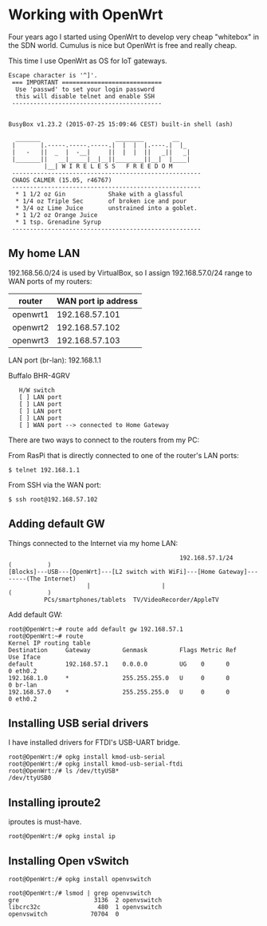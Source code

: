 # Working with OpenWrt

Four years ago I started using OpenWrt to develop very cheap "whitebox" in the SDN world. Cumulus is nice but OpenWrt is free and really cheap.

This time I use OpenWrt as OS for IoT gateways.

```
Escape character is '^]'.
 === IMPORTANT ============================
  Use 'passwd' to set your login password
  this will disable telnet and enable SSH
 ------------------------------------------


BusyBox v1.23.2 (2015-07-25 15:09:46 CEST) built-in shell (ash)

  _______                     ________        __
 |       |.-----.-----.-----.|  |  |  |.----.|  |_
 |   -   ||  _  |  -__|     ||  |  |  ||   _||   _|
 |_______||   __|_____|__|__||________||__|  |____|
          |__| W I R E L E S S   F R E E D O M
 -----------------------------------------------------
 CHAOS CALMER (15.05, r46767)
 -----------------------------------------------------
  * 1 1/2 oz Gin            Shake with a glassful
  * 1/4 oz Triple Sec       of broken ice and pour
  * 3/4 oz Lime Juice       unstrained into a goblet.
  * 1 1/2 oz Orange Juice
  * 1 tsp. Grenadine Syrup
 -----------------------------------------------------
```

## My home LAN

192.168.56.0/24 is used by VirtualBox, so I assign 192.168.57.0/24 range to WAN ports of my routers:

|router  |WAN port ip address|
|--------|-------------------|
|openwrt1|192.168.57.101|
|openwrt2|192.168.57.102|
|openwrt3|192.168.57.103|

LAN port (br-lan): 192.168.1.1

Buffalo BHR-4GRV
```
   H/W switch
   [ ] LAN port
   [ ] LAN port
   [ ] LAN port
   [ ] LAN port
   [ ] WAN port --> connected to Home Gateway
```

There are two ways to connect to the routers from my PC:

From RasPi that is directly connected to one of the router's LAN ports:
```
$ telnet 192.168.1.1
```

From SSH via the WAN port:
```
$ ssh root@192.168.57.102
```

## Adding default GW

Things connected to the Internet via my home LAN:
```
                                                192.168.57.1/24             (          )
[Blocks]---USB---[OpenWrt]---[L2 switch with WiFi]---[Home Gateway]--------(The Internet)
                      |                    |                                (          )
          PCs/smartphones/tablets  TV/VideoRecorder/AppleTV
```

Add default GW:
```
root@OpenWrt:~# route add default gw 192.168.57.1
root@OpenWrt:~# route
Kernel IP routing table
Destination     Gateway         Genmask         Flags Metric Ref    Use Iface
default         192.168.57.1    0.0.0.0         UG    0      0        0 eth0.2
192.168.1.0     *               255.255.255.0   U     0      0        0 br-lan
192.168.57.0    *               255.255.255.0   U     0      0        0 eth0.2
```
## Installing USB serial drivers

I have installed drivers for FTDI's USB-UART bridge.

```
root@OpenWrt:/# opkg install kmod-usb-serial
root@OpenWrt:/# opkg install kmod-usb-serial-ftdi
root@OpenWrt:/# ls /dev/ttyUSB*
/dev/ttyUSB0
```

## Installing iproute2

iproutes is must-have.

```
root@OpenWrt:/# opkg instal ip
```

## Installing Open vSwitch

```
root@OpenWrt:/# opkg install openvswitch
```
```
root@OpenWrt:/# lsmod | grep openvswitch
gre                     3136  2 openvswitch
libcrc32c                480  1 openvswitch
openvswitch            70704  0
```
